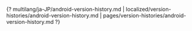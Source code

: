 {? multilang/ja-JP/android-version-history.md | localized/version-histories/android-version-history.md | pages/version-histories/android-version-history.md ?}
